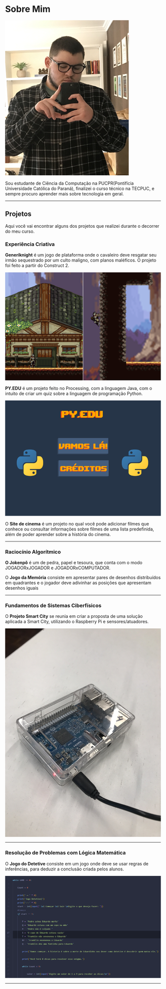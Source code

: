 # Sobre Mim
<img src="./images/eduardo.jpg"
   width="400"
   height="500"/>

Sou estudante de Ciência da Computação na PUCPR(Pontifícia Universidade Católica do Paraná), finalizei o curso técnico na TECPUC, e sempre procuro aprender mais sobre tecnologia em geral.

<hr/>

## Projetos
Aqui você vai encontrar alguns dos projetos que realizei durante o decorrer do meu curso.

### Experiência Criativa
**Generiknight** é um jogo de plataforma onde o cavaleiro deve resgatar seu irmão sequestrado por um culto maligno, com planos maléficos.
   O projeto foi feito a partir do Construct 2.  
<p><img src="./images/generiknight.png"></p>

**PY.EDU** é um projeto feito no Processing, com a linguagem Java, com o intuito de criar um quiz sobre a linguagem de programação Python.

<p> <img src="./images/pyedu.png"></p>

O **Site de cinema** é um projeto no qual você pode adicionar filmes que conhece ou consultar informações sobre filmes de uma lista predefinida, além de poder aprender sobre a história do cinema.

<hr/>

### Raciocínio Algorítmico
**O Jokenpô** é um de pedra, papel e tesoura, que conta com o modo JOGADORxJOGADOR e JOGADORxCOMPUTADOR.

O **Jogo da Memória** consiste em apresentar pares de desenhos distribuídos em quadrantes e o jogador deve adivinhar as posições que apresentam desenhos iguais

<hr/>

### Fundamentos de Sistemas Ciberfísicos
O **Projeto Smart City** se reunia em criar a proposta de uma solução aplicada a Smart City, utilizando o Raspberry Pi e sensores/atuadores.
<p> <img src="./images/rasppi.jpg"> </p>

<hr/>

### Resolução de Problemas com Lógica Matemática
O **Jogo do Detetive** consiste em um jogo onde deve se usar regras de inferências, para deduzir a conclusão criada pelos alunos.
<p> <img src="./images/detetive.png"> </p>

<hr/>




